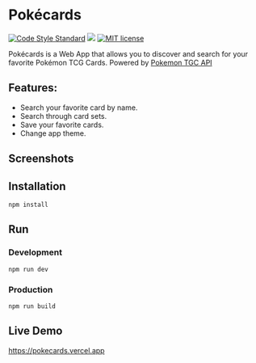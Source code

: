 #  Pokécards
[![Code Style Standard](https://camo.githubusercontent.com/d0f65430681b67b7104f6130ada8c098ec5f66ba/68747470733a2f2f696d672e736869656c64732e696f2f62616467652f636f64652532307374796c652d7374616e646172642d627269676874677265656e2e7376673f7374796c653d666c6174)](https://github.com/standard/standard)
![](https://www.repostatus.org/badges/latest/wip.svg)
[![MIT license](https://img.shields.io/badge/License-MIT-blue.svg)](https://lbesson.mit-license.org/)

Pokécards is a Web App that allows you to discover and search for your favorite Pokémon TCG Cards. Powered by [Pokemon TGC API](https://pokemontcg.io)

## Features:

* Search your favorite card by name.
* Search through card sets.
* Save your favorite cards.
* Change app theme.

## Screenshots


## Installation

```
npm install
```

## Run

### Development

```
npm run dev
```

### Production

```
npm run build
```

## Live Demo

https://pokecards.vercel.app

